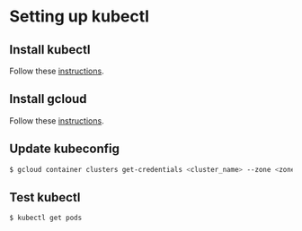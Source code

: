 # Setting up kubectl

## Install kubectl

Follow these [instructions](https://kubernetes.io/docs/tasks/tools/install-kubectl).

## Install gcloud

Follow these [instructions](https://cloud.google.com/sdk/docs/install).

## Update kubeconfig

```bash
$ gcloud container clusters get-credentials <cluster_name> --zone <zone> --project <project_id>
```

## Test kubectl

```bash
$ kubectl get pods
```
